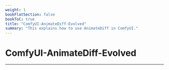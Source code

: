 ```yaml
---
weight: 1
bookFlatSection: false
bookToC: true
title: "ComfyUI-AnimateDiff-Evolved"
summary: "This explains how to use AnimateDiff in ComfyUI."
---
```


<!--markdownlint-disable MD025 MD033 MD038 -->

# ComfyUI-AnimateDiff-Evolved

---
